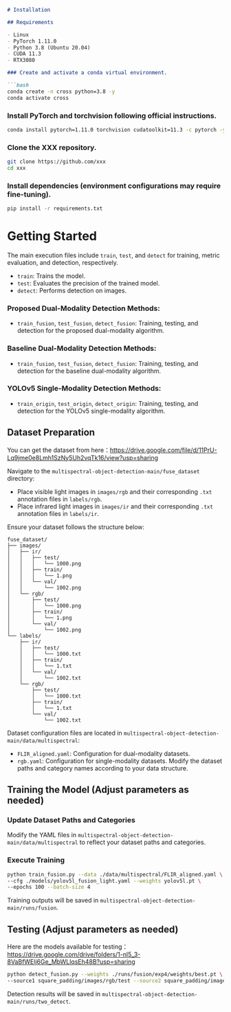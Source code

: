 ```markdown
# Installation

## Requirements

- Linux
- PyTorch 1.11.0
- Python 3.8 (Ubuntu 20.04)
- CUDA 11.3
- RTX3080

### Create and activate a conda virtual environment.

```bash
conda create -n cross python=3.8 -y
conda activate cross
```

### Install PyTorch and torchvision following official instructions.

```bash
conda install pytorch=1.11.0 torchvision cudatoolkit=11.3 -c pytorch -y
```

### Clone the XXX repository.

```bash
git clone https://github.com/xxx
cd xxx
```

### Install dependencies (environment configurations may require fine-tuning).

```bash
pip install -r requirements.txt
```

# Getting Started

The main execution files include `train`, `test`, and `detect` for training, metric evaluation, and detection, respectively.

- `train`: Trains the model.
- `test`: Evaluates the precision of the trained model.
- `detect`: Performs detection on images.

### Proposed Dual-Modality Detection Methods:
- `train_fusion`, `test_fusion`, `detect_fusion`: Training, testing, and detection for the proposed dual-modality algorithm.

### Baseline Dual-Modality Detection Methods:
- `train_fusion`, `test_fusion`, `detect_fusion`: Training, testing, and detection for the baseline dual-modality algorithm.

### YOLOv5 Single-Modality Detection Methods:
- `train_origin`, `test_origin`, `detect_origin`: Training, testing, and detection for the YOLOv5 single-modality algorithm.

## Dataset Preparation

You can get the dataset from here：https://drive.google.com/file/d/11PrU-Lq9jme0e8Lmh1SzNy5Uh2vqTk16/view?usp=sharing

Navigate to the `multispectral-object-detection-main/fuse_dataset` directory:
- Place visible light images in `images/rgb` and their corresponding `.txt` annotation files in `labels/rgb`.
- Place infrared light images in `images/ir` and their corresponding `.txt` annotation files in `labels/ir`.

Ensure your dataset follows the structure below:

```
fuse_dataset/
├── images/
│   ├── ir/
│   │   ├── test/
│   │   │   └── 1000.png
│   │   ├── train/
│   │   │   └── 1.png
│   │   └── val/
│   │       └── 1002.png
│   └── rgb/
│       ├── test/
│       │   └── 1000.png
│       ├── train/
│       │   └── 1.png
│       └── val/
│           └── 1002.png
└── labels/
    ├── ir/
    │   ├── test/
    │   │   └── 1000.txt
    │   ├── train/
    │   │   └── 1.txt
    │   └── val/
    │       └── 1002.txt
    └── rgb/
        ├── test/
        │   └── 1000.txt
        ├── train/
        │   └── 1.txt
        └── val/
            └── 1002.txt
```

Dataset configuration files are located in `multispectral-object-detection-main/data/multispectral`:
- `FLIR_aligned.yaml`: Configuration for dual-modality datasets.
- `rgb.yaml`: Configuration for single-modality datasets. Modify the dataset paths and category names according to your data structure.

## Training the Model (Adjust parameters as needed)

### Update Dataset Paths and Categories
Modify the YAML files in `multispectral-object-detection-main/data/multispectral` to reflect your dataset paths and categories.

### Execute Training

```bash
python train_fusion.py --data ./data/multispectral/FLIR_aligned.yaml \
--cfg ./models/yolov5l_fusion_light.yaml --weights yolov5l.pt \
--epochs 100 --batch-size 4
```

Training outputs will be saved in `multispectral-object-detection-main/runs/fusion`.

## Testing (Adjust parameters as needed)

Here are the models available for testing：https://drive.google.com/drive/folders/1-nl5_3-8VaBfWElj6Ge_MbWLlqsEh48B?usp=sharing
```bash
python detect_fusion.py --weights ./runs/fusion/exp4/weights/best.pt \
--source1 square_padding/images/rgb/test --source2 square_padding/images/ir/test
```

Detection results will be saved in `multispectral-object-detection-main/runs/two_detect`.
```
